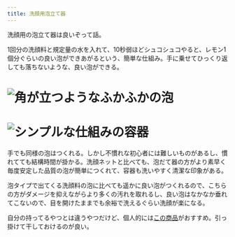 ```yaml
---
title: 洗顔用泡立て器
---
```

洗顔用の泡立て器は良いぞって話。

1回分の洗顔料と規定量の水を入れて、10秒弱ほどシュコシュコやると、レモン1個分ぐらいの良い泡ができあがるという、簡単な仕組み。手に乗せてひっくり返しても落ちないような、良い泡ができる。

![](https://lh5.googleusercontent.com/WneEhIKjIMEMslsut7hG9w7lm-PKeJM6WWnNf3WaXatS2Zl7m31o9eIF5ZDpEduisMuCcyxW9VFJf-Wa6yxJVGK7CzBnrcRyhNWPFYmrrey3YULA2TtON_vTEzP5XRsmgoayOpZRUF-VwRTdcQKxlhJ7W0cK2PQ9eXWpPxjJMbd9JoyQDPQ5rG3CkzBY "角が立つようなふかふかの泡")
===================================================================================================================================================================================================================================================

![](https://lh3.googleusercontent.com/ueoDnky4iayc-TZdGFe8jl1B3UF8h1trpNjUyj1F7RflkrOLq6udMzKXPe8axQhQ1RCVGu9O4a349ifDEPlxerqd_YoUqvjWLQCS9LCBbPUPDiv2B9sZjzSwUSjfSgJwlobkfMiz6Yd3PM2VYUzRtAgmoMHmjpvxVCYcLaBr20QIUdpynlxefwb-OERk "シンプルな仕組みの容器")
=================================================================================================================================================================================================================================================

手でも同様の泡はつくれる。しかし不慣れな初心者には難しいものがあるし、慣れてても結構時間が掛かる。洗顔ネットと比べても、泡だて器の方がより素早く毎度安定した品質の泡が簡単につくれて、容器も洗いやすく清潔な印象がある。

泡タイプで出てくる洗顔料の泡に比べても遥かに良い泡がつくれるので、こちらの方がダメージを抑えながらより多くの汚れを取れるし、良い泡はなかなか垂れてこないので、目を開けたままでも余裕で洗えるぐらい洗顔が楽になる。

自分の持ってるやつとは違うやつだけど、個人的には[この商品](https://www.amazon.co.jp/dp/B09KMP9GDN)がおすすめ。引っ掛けて干しておけるのが良い。
